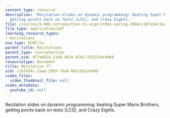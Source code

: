 ```yaml
---
content_type: resource
description: 'Recitation slides on dynamic programming: beating Super Mario Brothers,
  getting points back on tests (LCS), and Crazy Eights.'
file: /courses/6-006-introduction-to-algorithms-spring-2008/c107a54c3aa429507da4b01c85a2e9dd_recitation17.pdf
file_type: application/pdf
learning_resource_types:
- Recitations
ocw_type: OCWFile
parent_title: Recitations
parent_type: CourseSection
parent_uid: 977e8874-11d8-d029-4782-2552324c99e8
resourcetype: Document
title: Recitation 17
uid: c107a54c-3aa4-2950-7da4-b01c85a2e9dd
video_files:
  video_thumbnail_file: null
video_metadata:
  youtube_id: null
---
```

Recitation slides on dynamic programming: beating Super Mario Brothers, getting points back on tests (LCS), and Crazy Eights.

